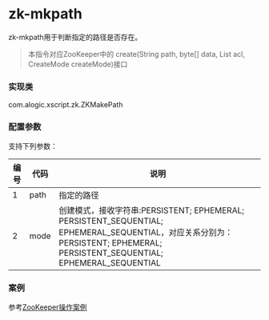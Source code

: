 zk-mkpath
=======

zk-mkpath用于判断指定的路径是否存在。

>本指令对应ZooKeeper中的	create(String path, byte[] data, List<ACL> acl, CreateMode createMode)接口

### 实现类

com.alogic.xscript.zk.ZKMakePath

### 配置参数

支持下列参数：

| 编号 | 代码 | 说明 |
| ---- | ---- | ---- |
| 1 | path | 指定的路径 |
| 2 | mode | 创建模式，接收字符串:PERSISTENT; EPHEMERAL; PERSISTENT_SEQUENTIAL; EPHEMERAL_SEQUENTIAL，对应关系分别为：PERSISTENT; EPHEMERAL; PERSISTENT_SEQUENTIAL; EPHEMERAL_SEQUENTIAL |



### 案例

参考[ZooKeeper操作案例](Example.md)